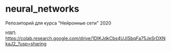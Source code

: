 # neural_networks
Репозиторий для курса "Нейронные сети" 2020

HW1: <https://colab.research.google.com/drive/1DIKJdkCbs4UJISbqFa75JeSrDXNkaJ2_?usp=sharing>
